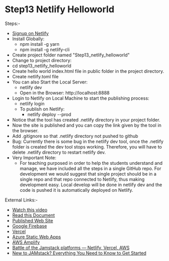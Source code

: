 # Step13 Netlify Helloworld
Steps:-
- [Signup on Netlify](https://app.netlify.com/signup)
- Install Globally:
  - npm install -g yarn
  - npm install -g netlify-cli 
- Create project folder named "Step13_netlify_helloworld"
- Change to project directory:
- cd step13_netlify_helloworld
- Create hello world index.html file in public folder in the project directory.
- Create netlify.toml file
- You can also Start the Local Server:
  - netlify dev
  - Open in the Browser: http://localhost:8888
- Login to Netlify on Local Machine to start the publishing process:
  - netlify login
  - To publish on Netlify:
    - netlify deploy --prod
- Notice that the tool has created .netlify directory in your project folder.
- Now the site is published and you can copy the link given by the tool in the browser.
- Add .gitignore so that .netlify directory not pushed to github
- Bug: Currently there is some bug in the netlify dev tool, once the .netlify folder is created the dev tool stops working. Therefore, you will have to delete .netlify directory to restart netlify dev.
- Very Important Note:
  - For teaching purposed in order to help the students understand and manage, we have included all the steps in a single GitHub repo. For development we would suggest that single project should be in a single repo and that repo connected to Netlify, thus making development easy. Local develop will be done in netlify dev and the code is pushed it is automatically deployed on Netlify.

External Links:-
- [Watch this video](https://www.youtube.com/watch?v=RL_gtVZ_79Q&feature=youtu.be&t=812)
- [Read this Document](https://cli.netlify.com/netlify-dev/)
- [Published Web Site](https://step13-netlify-helloworld.netlify.app/)
- [Google Firebase](https://firebase.google.com/)
- [Vercel](https://vercel.com/)
- [Azure Static Web Apps](https://azure.microsoft.com/en-us/services/app-service/static/)
- [AWS Amplify](https://aws.amazon.com/amplify/)
- [Battle of the Jamstack platforms — Netlify, Vercel, AWS](https://www.lambrospetrou.com/articles/battle-of-jamstack-platforms-netlify-vercel-aws/)
- [New to JAMstack? Everything You Need to Know to Get Started](https://snipcart.com/blog/jamstack)
